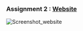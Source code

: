 ### Assignment 2 : [Website](https://niteshraj.com.np/)
![Screenshot_website](https://user-images.githubusercontent.com/81466207/161380779-cbbbdc61-d1e2-4ca3-9c91-e7094c129fcf.jpg)
